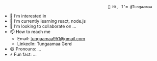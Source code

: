                                                     👋 Hi, I’m @Tungaamaa

  
- 👀 I’m interested in 
- 🌱 I’m currently learning react, node.js
- 💞️ I’m looking to collaborate on ...
- 📫 How to reach me
    - Email: tungaamaa951@gmail.com
    - LinkedIn: Tungaamaa Gerel
- 😄 Pronouns: ...
- ⚡ Fun fact: ...

<!---
Tungaamaa/Tungaamaa is a ✨ special ✨ repository because its `README.md` (this file) appears on your GitHub profile.
You can click the Preview link to take a look at your changes.
--->
